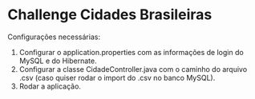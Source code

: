 # Challenge Cidades Brasileiras

Configurações necessárias:
1. Configurar o application.properties com as informações de login do MySQL e do Hibernate.
2. Configurar a classe CidadeController.java com o caminho do arquivo .csv (caso quiser rodar o import do .csv no banco MySQL).
3. Rodar a aplicação.
